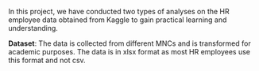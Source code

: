 In this project, we have conducted two types of analyses on the HR employee data obtained from Kaggle to gain practical learning and understanding. 

**Dataset**: The data is collected from different MNCs and is transformed for academic purposes. The data is in xlsx format as most HR employees use this format and not csv. 


